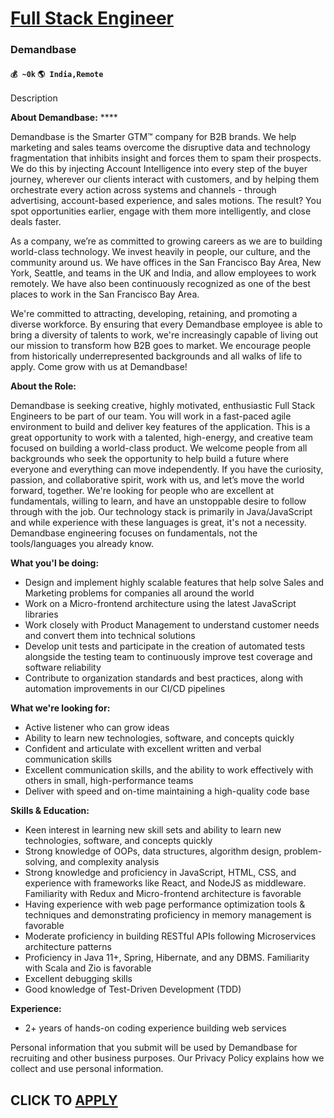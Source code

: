 # [Full Stack Engineer](https://www.remotewlb.com/apply/full-stack-engineer-78850)  
### Demandbase  
#### `💰 ~0k` `🌎 India,Remote`  

Description

**About Demandbase:** ****

Demandbase is the Smarter GTM™ company for B2B brands. We help marketing and sales teams overcome the disruptive data and technology fragmentation that inhibits insight and forces them to spam their prospects. We do this by injecting Account Intelligence into every step of the buyer journey, wherever our clients interact with customers, and by helping them orchestrate every action across systems and channels - through advertising, account-based experience, and sales motions. The result? You spot opportunities earlier, engage with them more intelligently, and close deals faster.

As a company, we’re as committed to growing careers as we are to building world-class technology. We invest heavily in people, our culture, and the community around us. We have offices in the San Francisco Bay Area, New York, Seattle, and teams in the UK and India, and allow employees to work remotely. We have also been continuously recognized as one of the best places to work in the San Francisco Bay Area.

We're committed to attracting, developing, retaining, and promoting a diverse workforce. By ensuring that every Demandbase employee is able to bring a diversity of talents to work, we're increasingly capable of living out our mission to transform how B2B goes to market. We encourage people from historically underrepresented backgrounds and all walks of life to apply. Come grow with us at Demandbase!

**About the Role:**

Demandbase is seeking creative, highly motivated, enthusiastic Full Stack Engineers to be part of our team. You will work in a fast-paced agile environment to build and deliver key features of the application. This is a great opportunity to work with a talented, high-energy, and creative team focused on building a world-class product. We welcome people from all backgrounds who seek the opportunity to help build a future where everyone and everything can move independently. If you have the curiosity, passion, and collaborative spirit, work with us, and let’s move the world forward, together. We're looking for people who are excellent at fundamentals, willing to learn, and have an unstoppable desire to follow through with the job. Our technology stack is primarily in Java/JavaScript and while experience with these languages is great, it's not a necessity. Demandbase engineering focuses on fundamentals, not the tools/languages you already know.

**What you'l be doing:**

  * Design and implement highly scalable features that help solve Sales and Marketing problems for companies all around the world 
  * Work on a Micro-frontend architecture using the latest JavaScript libraries
  * Work closely with Product Management to understand customer needs and convert them into technical solutions 
  * Develop unit tests and participate in the creation of automated tests alongside the testing team to continuously improve test coverage and software reliability 
  * Contribute to organization standards and best practices, along with automation improvements in our CI/CD pipelines 

**What we're looking for:**

  * Active listener who can grow ideas
  * Ability to learn new technologies, software, and concepts quickly
  * Confident and articulate with excellent written and verbal communication skills
  * Excellent communication skills, and the ability to work effectively with others in small, high-performance teams
  * Deliver with speed and on-time maintaining a high-quality code base

**Skills & Education:**

  * Keen interest in learning new skill sets and ability to learn new technologies, software, and concepts quickly 
  * Strong knowledge of OOPs, data structures, algorithm design, problem-solving, and complexity analysis 
  * Strong knowledge and proficiency in JavaScript, HTML, CSS, and experience with frameworks like React, and NodeJS as middleware. Familiarity with Redux and Micro-frontend architecture is favorable
  * Having experience with web page performance optimization tools & techniques and demonstrating proficiency in memory management is favorable
  * Moderate proficiency in building RESTful APIs following Microservices architecture patterns
  * Proficiency in Java 11+, Spring, Hibernate, and any DBMS. Familiarity with Scala and Zio is favorable
  * Excellent debugging skills
  * Good knowledge of Test-Driven Development (TDD) 

**Experience:**

  * 2+ years of hands-on coding experience building web services

Personal information that you submit will be used by Demandbase for recruiting and other business purposes. Our Privacy Policy explains how we collect and use personal information.

  
## CLICK TO [APPLY](https://www.remotewlb.com/apply/full-stack-engineer-78850)

